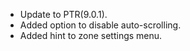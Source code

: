 * Update to PTR(9.0.1).
* Added option to disable auto-scrolling.
* Added hint to zone settings menu.